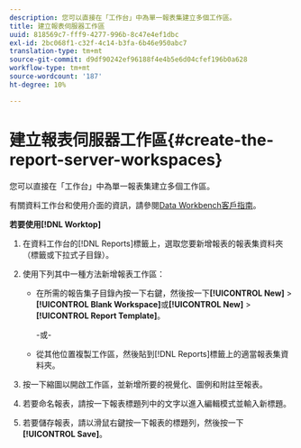 ```yaml
---
description: 您可以直接在「工作台」中為單一報表集建立多個工作區。
title: 建立報表伺服器工作區
uuid: 818569c7-fff9-4277-996b-8c47e4ef1dbc
exl-id: 2bc068f1-c32f-4c14-b3fa-6b46e950abc7
translation-type: tm+mt
source-git-commit: d9df90242ef96188f4e4b5e6d04cfef196b0a628
workflow-type: tm+mt
source-wordcount: '187'
ht-degree: 10%

---
```


# 建立報表伺服器工作區{#create-the-report-server-workspaces}

您可以直接在「工作台」中為單一報表集建立多個工作區。

有關資料工作台和使用介面的資訊，請參閱[Data Workbench客戶指南](https://docs.adobe.com/content/help/zh-Hant/data-workbench/using/client/t-open-ins.html)。

**若要使用[!DNL Worktop]**

1. 在資料工作台的[!DNL Reports]標籤上，選取您要新增報表的報表集資料夾（標籤或下拉式子目錄）。
1. 使用下列其中一種方法新增報表工作區：

   * 在所需的報告集子目錄內按一下右鍵，然後按一下&#x200B;**[!UICONTROL New]** > **[!UICONTROL Blank Workspace]**&#x200B;或&#x200B;**[!UICONTROL New]** > **[!UICONTROL Report Template]**。

      -或-

   * 從其他位置複製工作區，然後貼到[!DNL Reports]標籤上的適當報表集資料夾。

1. 按一下縮圖以開啟工作區，並新增所要的視覺化、圖例和附註至報表。
1. 若要命名報表，請按一下報表標題列中的文字以進入編輯模式並輸入新標題。
1. 若要儲存報表，請以滑鼠右鍵按一下報表的標題列，然後按一下&#x200B;**[!UICONTROL Save]**。
